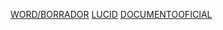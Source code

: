 [WORD/BORRADOR](https://docs.google.com/document/d/1PynekSu44r1mnQRnjhzrivHJjpFDS0lw90-iZweqrBg/edit?usp=sharing)
[LUCID](https://lucid.app/lucidchart/b1c98c6a-9a32-47af-a15f-f8ef30eec292/edit?viewport_loc=-1567%2C-520%2C3754%2C1824%2C0_0&invitationId=inv_6b1205e3-a8a3-46c9-a01c-2254cafee774)
[DOCUMENTOOFICIAL](https://www.canva.com/design/DAGLo1IXavM/_7fcs7zZ308zSIpieCDt6A/edit?utm_content=DAGLo1IXavM&utm_campaign=designshare&utm_medium=link2&utm_source=sharebutton)
